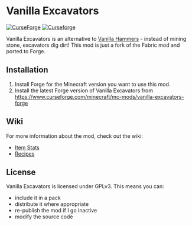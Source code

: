 # Vanilla Excavators
[![CurseForge](http://cf.way2muchnoise.eu/full_359786_downloads.svg)](https://www.curseforge.com/minecraft/mc-mods/vanilla-excavators-forge)
[![Curseforge](http://cf.way2muchnoise.eu/versions/For%20MC_359786_all.svg)](https://www.curseforge.com/minecraft/mc-mods/vanilla-excavators-forge)

Vanilla Excavators is an alternative to [Vanilla Hammers](https://www.curseforge.com/minecraft/mc-mods/vanilla-hammers-forge) - instead of mining stone, excavators dig dirt!
This mod is just a fork of the Fabric mod and ported to Forge.

## Installation

1. Install Forge for the Minecraft version you want to use this mod.
2. Install the latest Forge version of Vanilla Excavators from https://www.curseforge.com/minecraft/mc-mods/vanilla-excavators-forge

## Wiki

For more information about the mod, check out the wiki:
  - [Item Stats](https://github.com/MelanX/vanilla-excavators/wiki/Item-Stats)
  - [Recipes](https://github.com/MelanX/vanilla-excavators/wiki/Recipes)

## License

Vanilla Excavators is licensed under GPLv3. This means you can:
  - include it in a pack
  - distribute it where appropriate
  - re-publish the mod if I go inactive
  - modify the source code
